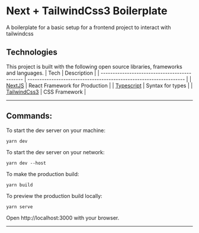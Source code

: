 # Next + TailwindCss3 Boilerplate

A boilerplate for a basic setup for a frontend project to interact with tailwindcss

## Technologies

This project is built with the following open source libraries, frameworks and languages.
| Tech | Description |
| --------------------------------------------- | ------------------------------------------------------------------ |
| [NextJS](https://nextjs.org/docs) | React Framework for Production |
| [Typescript](https://www.typescriptlang.org/docs/) | Syntax for types |
| [TailwindCss3](https://tailwindcss.com/) | CSS Framework |

---

## Commands:

To start the dev server on your machine:

```shell
yarn dev
```

To start the dev server on your network:

```shell
yarn dev --host
```

To make the production build:

```shell
yarn build
```

To preview the production build locally:

```shell
yarn serve
```

Open http://localhost:3000 with your browser.

---
